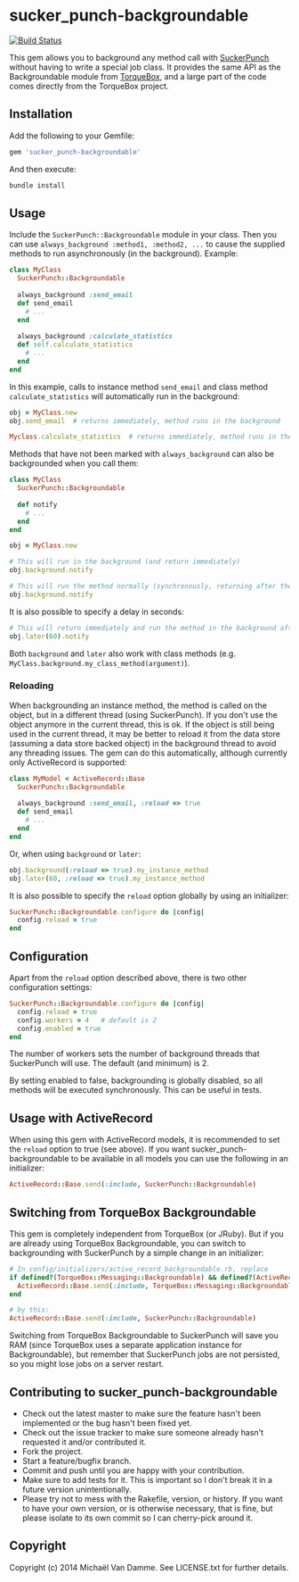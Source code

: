 # sucker_punch-backgroundable
[![Build Status](https://travis-ci.org/mvdamme/sucker_punch-backgroundable.png)](https://travis-ci.org/mvdamme/sucker_punch-backgroundable)

This gem allows you to background any method call with [SuckerPunch](https://github.com/brandonhilkert/sucker_punch) without 
having to write a special job class.
It provides the same API as the Backgroundable module from [TorqueBox](http://torquebox.org/), and a large part of the code
comes directly from the TorqueBox project.

## Installation

Add the following to your Gemfile:

```ruby
gem 'sucker_punch-backgroundable'
```

And then execute:

```ruby
bundle install
```

## Usage

Include the `SuckerPunch::Backgroundable` module in your class. Then you can use `always_background :method1, :method2, ...` to
cause the supplied methods to run asynchronously (in the background). Example:

```ruby
class MyClass
  SuckerPunch::Backgroundable
  
  always_background :send_email
  def send_email
    # ...
  end
  
  always_background :calculate_statistics
  def self.calculate_statistics
    # ...
  end
end
```

In this example, calls to instance method `send_email` and class method `calculate_statistics` will automatically run in the background:

```ruby
obj = MyClass.new
obj.send_email  # returns immediately, method runs in the background

Myclass.calculate_statistics  # returns immediately, method runs in the background
```

Methods that have not been marked with `always_background` can also be backgrounded when you call them: 

```ruby
class MyClass
  SuckerPunch::Backgroundable
  
  def notify
    # ...
  end
end

obj = MyClass.new

# This will run in the background (and return immediately)
obj.background.notify

# This will run the method normally (synchronously, returning after the method is finished)
obj.background.notify
```

It is also possible to specify a delay in seconds:

```ruby
# This will return immediately and run the method in the background after a delay of 60 seconds
obj.later(60).notify
```

Both `background` and `later` also work with class methods (e.g. `MyClass.background.my_class_method(argument)`).

### Reloading

When backgrounding an instance method, the method is called on the object, but in a different thread (using SuckerPunch).
If you don't use the object anymore in the current thread, this is ok. If the object is still being used in the current thread,
it may be better to reload it from the data store (assuming a data store backed object) in the background thread to avoid any 
threading issues. The gem can do this automatically, although currently only ActiveRecord is supported:

```ruby
class MyModel < ActiveRecord::Base
  SuckerPunch::Backgroundable
  
  always_background :send_email, :reload => true
  def send_email
    # ...
  end
end
```

Or, when using `background` or `later`:

```ruby
obj.background(:reload => true).my_instance_method
obj.later(60, :reload => true).my_instance_method
```

It is also possible to specify the `reload` option globally by using an initializer:

```ruby
SuckerPunch::Backgroundable.configure do |config|
  config.reload = true
end
```

## Configuration

Apart from the `reload` option described above, there is two other configuration settings:

```ruby
SuckerPunch::Backgroundable.configure do |config|
  config.reload = true
  config.workers = 4   # default is 2
  config.enabled = true
end
```

The number of workers sets the number of background threads that SuckerPunch will use. The default (and minimum) is 2.

By setting enabled to false, backgrounding is globally disabled, so all methods will be executed synchronously. This
can be useful in tests.

## Usage with ActiveRecord

When using this gem with ActiveRecord models, it is recommended to set the `reload` option to true (see above).
If you want sucker_punch-backgroundable to be available in all models you can  use the following in an initializer:

```ruby
ActiveRecord::Base.send(:include, SuckerPunch::Backgroundable)
```

## Switching from TorqueBox Backgroundable

This gem is completely independent from TorqueBox (or JRuby). But if you are already using TorqueBox Backgroundable, you can switch
to backgrounding with SuckerPunch by a simple change in an initializer:

```ruby
# In config/initializers/active_record_backgroundable.rb, replace
if defined?(TorqueBox::Messaging::Backgroundable) && defined?(ActiveRecord::Base)
  ActiveRecord::Base.send(:include, TorqueBox::Messaging::Backgroundable)
end

# by this:
ActiveRecord::Base.send(:include, SuckerPunch::Backgroundable)
```

Switching from TorqueBox Backgroundable to SuckerPunch will save you RAM (since TorqueBox uses a separate application instance
for Backgroundable), but remember that SuckerPunch jobs are not persisted, so you might lose jobs on a server restart.

## Contributing to sucker_punch-backgroundable
 
* Check out the latest master to make sure the feature hasn't been implemented or the bug hasn't been fixed yet.
* Check out the issue tracker to make sure someone already hasn't requested it and/or contributed it.
* Fork the project.
* Start a feature/bugfix branch.
* Commit and push until you are happy with your contribution.
* Make sure to add tests for it. This is important so I don't break it in a future version unintentionally.
* Please try not to mess with the Rakefile, version, or history. If you want to have your own version, or is otherwise necessary, that is fine, but please isolate to its own commit so I can cherry-pick around it.

## Copyright

Copyright (c) 2014 Michaël Van Damme. See LICENSE.txt for
further details.
